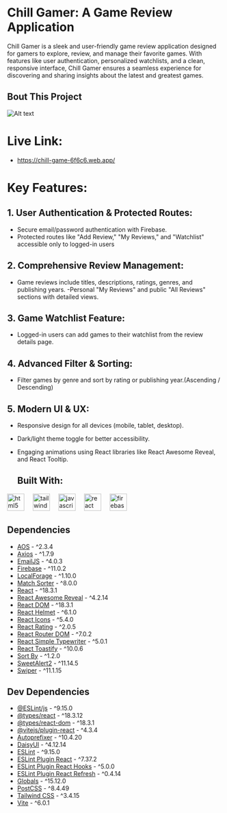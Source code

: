 # Chill Gamer: A Game Review Application

Chill Gamer is a sleek and user-friendly game review application designed for gamers to explore, review, and manage their favorite games. With features like user authentication, personalized watchlists, and a clean, responsive interface, Chill Gamer ensures a seamless experience for discovering and sharing insights about the latest and greatest games.


## Bout This Project

![Alt text]([image-url](https://github.com/abusaleh123/Chill-Gamer/blob/7f3996690ffd819c60c302847f7ade541dbd1410/Screenshot%202025-01-08%20090431.png))




# Live Link:  
- https://chill-game-6f6c6.web.app/
#

# Key Features: 

## 1. User Authentication & Protected Routes:
- Secure email/password authentication with Firebase.
- Protected routes like "Add Review," "My Reviews," and "Watchlist" accessible only to logged-in users

## 2. Comprehensive Review Management:
- Game reviews include titles, descriptions, ratings, genres, and publishing years.
-Personal "My Reviews" and public "All Reviews" sections with detailed views.

## 3. Game Watchlist Feature:
- Logged-in users can add games to their watchlist from the review details page.

## 4. Advanced Filter & Sorting:
- Filter games by genre and sort by rating or publishing year.(Ascending / Descending)

## 5. Modern UI & UX:
- Responsive design for all devices (mobile, tablet, desktop).
- Dark/light theme toggle for better accessibility.
- Engaging animations using React libraries like React Awesome Reveal, and React Tooltip.



  ## Built With:

<div align="left">
  <img src="https://cdn.jsdelivr.net/gh/devicons/devicon/icons/html5/html5-original.svg" height="40" alt="html5 logo"  />
  <img width="12" />
  <img src="https://cdn.jsdelivr.net/gh/devicons/devicon/icons/tailwindcss/tailwindcss-original-wordmark.svg" height="40" alt="tailwindcss logo"  />
  <img width="12" />
  <img src="https://cdn.jsdelivr.net/gh/devicons/devicon/icons/javascript/javascript-original.svg" height="40" alt="javascript logo"  />
  <img width="12" />
  <img src="https://cdn.jsdelivr.net/gh/devicons/devicon/icons/react/react-original.svg" height="40" alt="react logo"  />
  <img width="12" />
  <img src="https://cdn.jsdelivr.net/gh/devicons/devicon/icons/firebase/firebase-plain.svg" height="40" alt="firebase logo"  />
</div>


## Dependencies

- [AOS](https://github.com/michalsnik/aos) - ^2.3.4
- [Axios](https://github.com/axios/axios) - ^1.7.9
- [EmailJS](https://github.com/emailjs-com/emailjs-sdk) - ^4.0.3
- [Firebase](https://github.com/firebase/firebase-js-sdk) - ^11.0.2
- [LocalForage](https://github.com/localForage/localForage) - ^1.10.0
- [Match Sorter](https://github.com/kentcdodds/match-sorter) - ^8.0.0
- [React](https://github.com/facebook/react) - ^18.3.1
- [React Awesome Reveal](https://github.com/dennismorello/react-awesome-reveal) - ^4.2.14
- [React DOM](https://github.com/facebook/react) - ^18.3.1
- [React Helmet](https://github.com/nfl/react-helmet) - ^6.1.0
- [React Icons](https://github.com/react-icons/react-icons) - ^5.4.0
- [React Rating](https://github.com/dreyescat/react-rating) - ^2.0.5
- [React Router DOM](https://github.com/remix-run/react-router) - ^7.0.2
- [React Simple Typewriter](https://github.com/tom-sherman/react-simple-typewriter) - ^5.0.1
- [React Toastify](https://github.com/fkhadra/react-toastify) - ^10.0.6
- [Sort By](https://github.com/kvnneff/sort-by) - ^1.2.0
- [SweetAlert2](https://github.com/sweetalert2/sweetalert2) - ^11.14.5
- [Swiper](https://github.com/nolimits4web/swiper) - ^11.1.15




## Dev Dependencies

- [@ESLint/js](https://github.com/eslint/eslint) - ^9.15.0
- [@types/react](https://github.com/DefinitelyTyped/DefinitelyTyped/tree/master/types/react) - ^18.3.12
- [@types/react-dom](https://github.com/DefinitelyTyped/DefinitelyTyped/tree/master/types/react-dom) - ^18.3.1
- [@vitejs/plugin-react](https://github.com/vitejs/vite/tree/main/packages/plugin-react) - ^4.3.4
- [Autoprefixer](https://github.com/postcss/autoprefixer) - ^10.4.20
- [DaisyUI](https://github.com/saadeghi/daisyui) - ^4.12.14
- [ESLint](https://github.com/eslint/eslint) - ^9.15.0
- [ESLint Plugin React](https://github.com/jsx-eslint/eslint-plugin-react) - ^7.37.2
- [ESLint Plugin React Hooks](https://github.com/facebook/react/tree/main/packages/eslint-plugin-react-hooks) - ^5.0.0
- [ESLint Plugin React Refresh](https://github.com/vitejs/vite-plugin-react/tree/main/packages/react-refresh) - ^0.4.14
- [Globals](https://github.com/sindresorhus/globals) - ^15.12.0
- [PostCSS](https://github.com/postcss/postcss) - ^8.4.49
- [Tailwind CSS](https://github.com/tailwindlabs/tailwindcss) - ^3.4.15
- [Vite](https://github.com/vitejs/vite) - ^6.0.1

